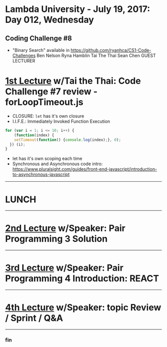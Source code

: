 # Lambda University - July 19, 2017: Day 012, Wednesday
## Coding Challenge #8
- "Binary Search" available in https://github.com/ryanhca/CS1-Code-Challenges
Ben Nelson
Ryna Hamblin
Tai The Thai
Sean Chen
GUEST LECTURER
# [1st Lecture](VIDEO_RECORDED_NOT_YET_UPLOADED) w/Tai the Thai: Code Challenge #7 review - forLoopTimeout.js
- CLOSURE: `let` has it's own closure
- I.I.F.E.: Immediately Invoked Function Execution

```js
for (var i = 1; i <= 10; i++) {
	(function(index) {
    setTimeout(function() {console.log(index);}, 0);
  }) (i);
}
```

- let has it's own scoping each time
- Synchronous and Asynchronous code intro: https://www.pluralsight.com/guides/front-end-javascript/introduction-to-asynchronous-javascript

***
# LUNCH
***

# [2nd Lecture](URL) w/Speaker: Pair Programming 3 Solution

***

# [3rd Lecture](URL) w/Speaker: Pair Programming 4 Introduction: REACT

***

# [4th Lecture](URL) w/Speaker: topic Review / Sprint / Q&A

***

### fin

